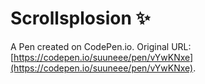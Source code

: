 # Scrollsplosion ✨

A Pen created on CodePen.io. Original URL: [https://codepen.io/suuneee/pen/vYwKNxe](https://codepen.io/suuneee/pen/vYwKNxe).

